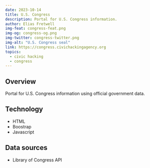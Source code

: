 ```yaml
---
date: 2023-10-14
title: U.S. Congress
description: Portal for U.S. Congress information.
author: Elias Fretwell
img-feat: congress-feat.png
img-og: congress-og.png
img-twitter: congress-twitter.png
img-alt: "U.S. Congress seal"
link: https://congress.civichackingagency.org
topics:
  - civic hacking
  - congress
---
```


## Overview

Portal for U.S. Congress information using official government data.

## Technology

* HTML
* Boostrap
* Javascript

## Data sources

* Library of Congress API